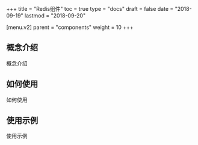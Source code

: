 +++
title = "Redis组件"
toc = true
type = "docs"
draft = false
date = "2018-09-19"
lastmod = "2018-09-20"

[menu.v2]
  parent = "components"
  weight = 10
+++

## 概念介绍

概念介绍

## 如何使用

如何使用

## 使用示例

使用示例
